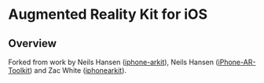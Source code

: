 # Augmented Reality Kit for iOS #

## Overview ##

Forked from work by Neils Hansen ([iphone-arkit][mtigas_arkit]), 
Neils Hansen ([iPhone-AR-Toolkit][nielswh_arkit])
and Zac White ([iphonearkit][zac_arkit]).

[mtigas_arkit]: http://github.com/mtigas/iphone-arkit
[nielswh_arkit]: http://github.com/nielswh/iPhone-AR-Toolkit
[zac_arkit]: http://github.com/zac/iphonearkit
